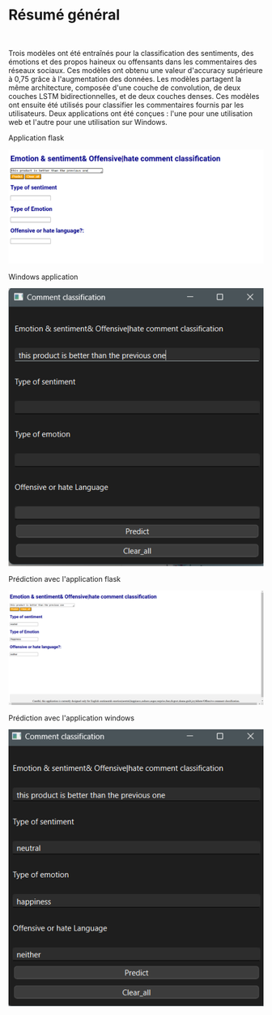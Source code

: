 <b><h1>Résumé général </h1></b></br>
<p>Trois modèles ont été entraînés pour la classification des sentiments, des émotions et des propos haineux ou offensants dans les commentaires des réseaux sociaux. Ces modèles ont obtenu une valeur d'accuracy supérieure à 0,75 grâce à l'augmentation des données. Les modèles partagent la même architecture, composée d'une couche de convolution, de deux couches LSTM bidirectionnelles, et de deux couches denses. Ces modèles ont ensuite été utilisés pour classifier les commentaires fournis par les utilisateurs. Deux applications ont été conçues : l'une pour une utilisation web et l'autre pour une utilisation sur Windows.</p>
<p>Application flask</p>
<img src="images/flask1.png" width="600" />
<p></p>Windows application </p>
<img src="images/windows_application_1.png" width="600" />
<p>Prédiction avec l'application flask</p>
<img src="images/flask2.png" width="800" />
<p>Prédiction avec l'application windows</p>
<img src="images/windows_application_2.png" width="600" />
